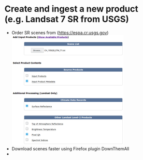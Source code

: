 # Create and ingest a new product (e.g. Landsat 7 SR from USGS)
* Order SR scenes from (https://espa.cr.usgs.gov)
![alt text](../media/ordering_ESPA.png " ")
* Download scenes faster using Firefox plugin DownThemAll
* 
